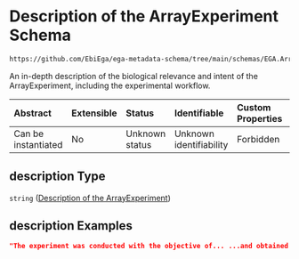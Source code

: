 # Description of the ArrayExperiment Schema

```txt
https://github.com/EbiEga/ega-metadata-schema/tree/main/schemas/EGA.ArrayExperiment.json#/properties/description
```

An in-depth description of the biological relevance and intent of the ArrayExperiment, including the experimental workflow.

| Abstract            | Extensible | Status         | Identifiable            | Custom Properties | Additional Properties | Access Restrictions | Defined In                                                                          |
| :------------------ | :--------- | :------------- | :---------------------- | :---------------- | :-------------------- | :------------------ | :---------------------------------------------------------------------------------- |
| Can be instantiated | No         | Unknown status | Unknown identifiability | Forbidden         | Allowed               | none                | [EGA.ArrayExperiment.json*](../out/EGA.ArrayExperiment.json "open original schema") |

## description Type

`string` ([Description of the ArrayExperiment](ega-1-properties-description-of-the-arrayexperiment.md))

## description Examples

```json
"The experiment was conducted with the objective of... ...and obtained positive results at..."
```
